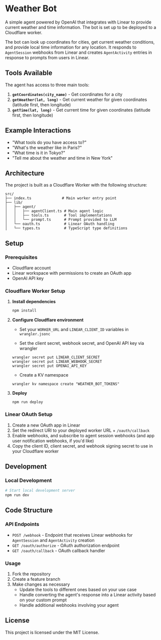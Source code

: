 # Weather Bot

A simple agent powered by OpenAI that integrates with Linear to provide current weather and time information. The bot is set up to be deployed to a Cloudflare worker.

The bot can look up coordinates for cities, get current weather conditions, and provide local time information for any location. It responds to `AgentSession` webhooks from Linear and creates `AgentActivity` entries in response to prompts from users in Linear.

## Tools Available

The agent has access to three main tools:

1. **`getCoordinates(city_name)`** - Get coordinates for a city
2. **`getWeather(lat, long)`** - Get current weather for given coordinates (latitude first, then longitude)
3. **`getTime(lat, long)`** - Get current time for given coordinates (latitude first, then longitude)

## Example Interactions

- "What tools do you have access to?"
- "What's the weather like in Paris?"
- "What time is it in Tokyo?"
- "Tell me about the weather and time in New York"

## Architecture

The project is built as a Cloudflare Worker with the following structure:

```
src/
├── index.ts              # Main worker entry point
├── lib/
│   ├── agent/
│   │   ├── agentClient.ts # Main agent logic
│   │   ├── tools.ts       # Tool implementations
│   │   └── prompt.ts      # Prompt provided to LLM
│   └── oauth.ts           # Linear OAuth handling
│   └── types.ts           # TypeScript type definitions
```

## Setup

### Prerequisites

- Cloudflare account
- Linear workspace with permissions to create an OAuth app
- OpenAI API key

### Cloudflare Worker Setup

1. **Install dependencies**
   ```bash
   npm install
   ```

2. **Configure Cloudflare environment**

   * Set your `WORKER_URL` and `LINEAR_CLIENT_ID` variables in `wrangler.jsonc`

   * Set the client secret, webhook secret, and OpenAI API key via wrangler
   ```
   wrangler secret put LINEAR_CLIENT_SECRET
   wrangler secret put LINEAR_WEBHOOK_SECRET
   wrangler secret put OPENAI_API_KEY
   ```

   * Create a KV namespace
   ```
   wrangler kv namespace create "WEATHER_BOT_TOKENS"
   ```

3. **Deploy**
   ```
   npm run deploy
   ```

### Linear OAuth Setup

1. Create a new OAuth app in Linear
2. Set the redirect URI to your deployed worker URL + `/oauth/callback`
3. Enable webhooks, and subscribe to agent session webhooks (and app user notification webhooks, if you'd like)
4. Copy the client ID, client secret, and webhook signing secret to use in your Cloudflare worker

## Development

### Local Development

```bash
# Start local development server
npm run dev
```

## Code Structure

### API Endpoints

- `POST /webhook` - Endpoint that receives Linear webhooks for `AgentSession` and `AgentActivity` creation
- `GET /oauth/authorize` - OAuth authorization endpoint
- `GET /oauth/callback` - OAuth callback handler

### Usage

1. Fork the repository
2. Create a feature branch
3. Make changes as necessary
    - Update the tools to different ones based on your use case
    - Handle converting the agent's response into a Linear activity based on your custom prompt
    - Handle additional webhooks involving your agent

## License

This project is licensed under the MIT License.
